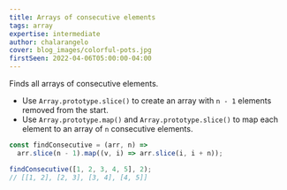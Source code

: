 ```yaml
---
title: Arrays of consecutive elements
tags: array
expertise: intermediate
author: chalarangelo
cover: blog_images/colorful-pots.jpg
firstSeen: 2022-04-06T05:00:00-04:00
---
```


Finds all arrays of consecutive elements.

- Use `Array.prototype.slice()` to create an array with `n - 1` elements removed from the start.
- Use `Array.prototype.map()` and `Array.prototype.slice()` to map each element to an array of `n` consecutive elements.

```js
const findConsecutive = (arr, n) =>
  arr.slice(n - 1).map((v, i) => arr.slice(i, i + n));
```

```js
findConsecutive([1, 2, 3, 4, 5], 2);
// [[1, 2], [2, 3], [3, 4], [4, 5]]
```
